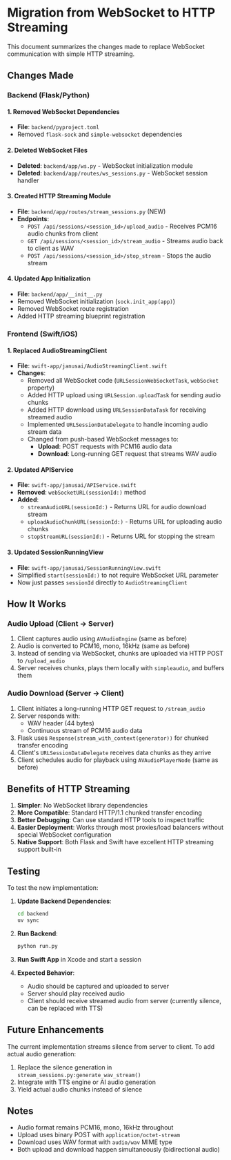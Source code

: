 # Migration from WebSocket to HTTP Streaming

This document summarizes the changes made to replace WebSocket communication with simple HTTP streaming.

## Changes Made

### Backend (Flask/Python)

#### 1. Removed WebSocket Dependencies

- **File**: `backend/pyproject.toml`
- Removed `flask-sock` and `simple-websocket` dependencies

#### 2. Deleted WebSocket Files

- **Deleted**: `backend/app/ws.py` - WebSocket initialization module
- **Deleted**: `backend/app/routes/ws_sessions.py` - WebSocket session handler

#### 3. Created HTTP Streaming Module

- **File**: `backend/app/routes/stream_sessions.py` (NEW)
- **Endpoints**:
  - `POST /api/sessions/<session_id>/upload_audio` - Receives PCM16 audio chunks from client
  - `GET /api/sessions/<session_id>/stream_audio` - Streams audio back to client as WAV
  - `POST /api/sessions/<session_id>/stop_stream` - Stops the audio stream

#### 4. Updated App Initialization

- **File**: `backend/app/__init__.py`
- Removed WebSocket initialization (`sock.init_app(app)`)
- Removed WebSocket route registration
- Added HTTP streaming blueprint registration

### Frontend (Swift/iOS)

#### 1. Replaced AudioStreamingClient

- **File**: `swift-app/janusai/AudioStreamingClient.swift`
- **Changes**:
  - Removed all WebSocket code (`URLSessionWebSocketTask`, `webSocket` property)
  - Added HTTP upload using `URLSession.uploadTask` for sending audio chunks
  - Added HTTP download using `URLSessionDataTask` for receiving streamed audio
  - Implemented `URLSessionDataDelegate` to handle incoming audio stream data
  - Changed from push-based WebSocket messages to:
    - **Upload**: POST requests with PCM16 audio data
    - **Download**: Long-running GET request that streams WAV audio

#### 2. Updated APIService

- **File**: `swift-app/janusai/APIService.swift`
- **Removed**: `webSocketURL(sessionId:)` method
- **Added**:
  - `streamAudioURL(sessionId:)` - Returns URL for audio download stream
  - `uploadAudioChunkURL(sessionId:)` - Returns URL for uploading audio chunks
  - `stopStreamURL(sessionId:)` - Returns URL for stopping the stream

#### 3. Updated SessionRunningView

- **File**: `swift-app/janusai/SessionRunningView.swift`
- Simplified `start(sessionId:)` to not require WebSocket URL parameter
- Now just passes `sessionId` directly to `AudioStreamingClient`

## How It Works

### Audio Upload (Client → Server)

1. Client captures audio using `AVAudioEngine` (same as before)
2. Audio is converted to PCM16, mono, 16kHz (same as before)
3. Instead of sending via WebSocket, chunks are uploaded via HTTP POST to `/upload_audio`
4. Server receives chunks, plays them locally with `simpleaudio`, and buffers them

### Audio Download (Server → Client)

1. Client initiates a long-running HTTP GET request to `/stream_audio`
2. Server responds with:
   - WAV header (44 bytes)
   - Continuous stream of PCM16 audio data
3. Flask uses `Response(stream_with_context(generator))` for chunked transfer encoding
4. Client's `URLSessionDataDelegate` receives data chunks as they arrive
5. Client schedules audio for playback using `AVAudioPlayerNode` (same as before)

## Benefits of HTTP Streaming

1. **Simpler**: No WebSocket library dependencies
2. **More Compatible**: Standard HTTP/1.1 chunked transfer encoding
3. **Better Debugging**: Can use standard HTTP tools to inspect traffic
4. **Easier Deployment**: Works through most proxies/load balancers without special WebSocket configuration
5. **Native Support**: Both Flask and Swift have excellent HTTP streaming support built-in

## Testing

To test the new implementation:

1. **Update Backend Dependencies**:

   ```bash
   cd backend
   uv sync
   ```

2. **Run Backend**:

   ```bash
   python run.py
   ```

3. **Run Swift App** in Xcode and start a session

4. **Expected Behavior**:
   - Audio should be captured and uploaded to server
   - Server should play received audio
   - Client should receive streamed audio from server (currently silence, can be replaced with TTS)

## Future Enhancements

The current implementation streams silence from server to client. To add actual audio generation:

1. Replace the silence generation in `stream_sessions.py:generate_wav_stream()`
2. Integrate with TTS engine or AI audio generation
3. Yield actual audio chunks instead of silence

## Notes

- Audio format remains PCM16, mono, 16kHz throughout
- Upload uses binary POST with `application/octet-stream`
- Download uses WAV format with `audio/wav` MIME type
- Both upload and download happen simultaneously (bidirectional audio)
